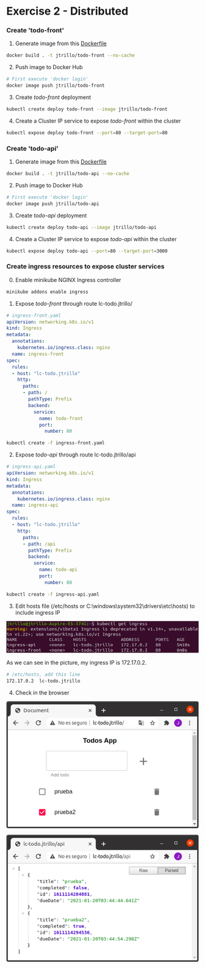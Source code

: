 # Exercise 2 - Distributed
### Create 'todo-front'
1. Generate image from this [Dockerfile](https://github.com/Lemoncode/bootcamp-devops-lemoncode/blob/master/02-orquestacion/exercises/02-distributed/todo-front/Dockerfile)
```bash
docker build . -t jtrillo/todo-front --no-cache
```
2. Push image to Docker Hub
```bash
# First execute 'docker login'
docker image push jtrillo/todo-front
```
3. Create _todo-front_ deployment
```bash
kubectl create deploy todo-front --image jtrillo/todo-front
```
4. Create a Cluster IP service to expose _todo-front_ within the cluster
```bash
kubectl expose deploy todo-front --port=80 --target-port=80
```

### Create 'todo-api'
1. Generate image from this [Dockerfile](https://github.com/Lemoncode/bootcamp-devops-lemoncode/blob/master/02-orquestacion/exercises/02-distributed/todo-api/Dockerfile)
```bash
docker build . -t jtrillo/todo-api --no-cache
```
2. Push image to Docker Hub
```bash
# First execute 'docker login'
docker image push jtrillo/todo-api
```
3. Create _todo-api_ deployment
```bash
kubectl create deploy todo-api --image jtrillo/todo-api
```
4. Create a Cluster IP service to expose _todo-api_ within the cluster
```bash
kubectl expose deploy todo-api --port=80 --target-port=3000
```

### Create ingress resources to expose cluster services
0. Enable minikube NGINX Ingress controller
```bash
minikube addons enable ingress
```

1. Expose _todo-front_ through route lc-todo.jtrillo/
```yaml
# ingress-front.yaml
apiVersion: networking.k8s.io/v1
kind: Ingress
metadata:
  annotations:
    kubernetes.io/ingress.class: nginx
  name: ingress-front
spec:
  rules:
  - host: "lc-todo.jtrillo"
    http:
      paths:
      - path: /
        pathType: Prefix
        backend:
          service:
            name: todo-front
            port:
              number: 80
```

```bash
kubectl create -f ingress-front.yaml
```

2. Expose _todo-api_ through route lc-todo.jtrillo/api
```yaml
# ingress-api.yaml
apiVersion: networking.k8s.io/v1
kind: Ingress
metadata:
  annotations:
    kubernetes.io/ingress.class: nginx
  name: ingress-api
spec:
  rules:
  - host: "lc-todo.jtrillo"
    http:
      paths:
      - path: /api
        pathType: Prefix
        backend:
          service:
            name: todo-api
            port:
              number: 80
```

```bash
kubectl create -f ingress-api.yaml
```

3. Edit hosts file (/etc/hosts or C:\windows\system32\drivers\etc\hosts) to include ingress IP

![](./resources/exercise2_1.png)


As we can see in the picture, my ingress IP is 172.17.0.2.

```bash
# /etc/hosts, add this line
172.17.0.2  lc-todo.jtrillo
```

4. Check in the browser

![](./resources/exercise2_2.png)

![](./resources/exercise2_3.png)

